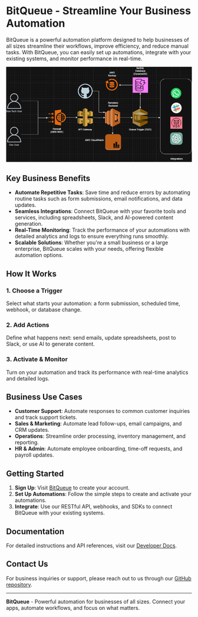 # BitQueue - Streamline Your Business Automation

BitQueue is a powerful automation platform designed to help businesses of all sizes streamline their workflows, improve efficiency, and reduce manual tasks. With BitQueue, you can easily set up automations, integrate with your existing systems, and monitor performance in real-time.

![Infrastructure](./docs/bitqueue.png)

## Key Business Benefits

- **Automate Repetitive Tasks**: Save time and reduce errors by automating routine tasks such as form submissions, email notifications, and data updates.
- **Seamless Integrations**: Connect BitQueue with your favorite tools and services, including spreadsheets, Slack, and AI-powered content generation.
- **Real-Time Monitoring**: Track the performance of your automations with detailed analytics and logs to ensure everything runs smoothly.
- **Scalable Solutions**: Whether you're a small business or a large enterprise, BitQueue scales with your needs, offering flexible automation options.

## How It Works

### 1. Choose a Trigger
Select what starts your automation: a form submission, scheduled time, webhook, or database change.

### 2. Add Actions
Define what happens next: send emails, update spreadsheets, post to Slack, or use AI to generate content.

### 3. Activate & Monitor
Turn on your automation and track its performance with real-time analytics and detailed logs.

## Business Use Cases

- **Customer Support**: Automate responses to common customer inquiries and track support tickets.
- **Sales & Marketing**: Automate lead follow-ups, email campaigns, and CRM updates.
- **Operations**: Streamline order processing, inventory management, and reporting.
- **HR & Admin**: Automate employee onboarding, time-off requests, and payroll updates.

## Getting Started

1. **Sign Up**: Visit [BitQueue](https://bitqueue.vercel.app/) to create your account.
2. **Set Up Automations**: Follow the simple steps to create and activate your automations.
3. **Integrate**: Use our RESTful API, webhooks, and SDKs to connect BitQueue with your existing systems.

## Documentation

For detailed instructions and API references, visit our [Developer Docs](https://bitqueue.vercel.app/).

## Contact Us

For business inquiries or support, please reach out to us through our [GitHub repository](https://github.com/gabrielalmir/bitqueue).

---

**BitQueue** - Powerful automation for businesses of all sizes. Connect your apps, automate workflows, and focus on what matters.
